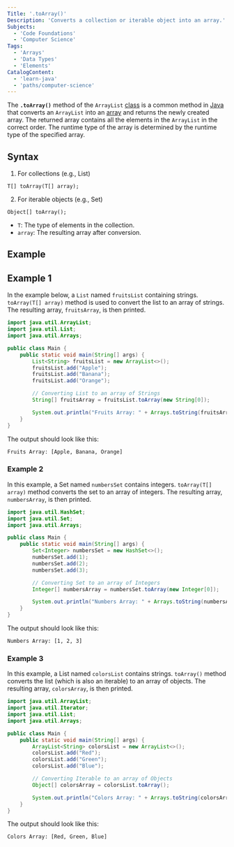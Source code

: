 ```yaml
---
Title: '.toArray()'
Description: 'Converts a collection or iterable object into an array.'
Subjects:
  - 'Code Foundations'
  - 'Computer Science'
Tags:
  - 'Arrays'
  - 'Data Types'
  - 'Elements'
CatalogContent:
  - 'learn-java'
  - 'paths/computer-science'
---
```


The **`.toArray()`** method of the `ArrayList` [class](https://www.codecademy.com/resources/docs/java/classes) is a common method in [Java](https://www.codecademy.com/resources/docs/java) that converts an `ArrayList` into an [array](https://www.codecademy.com/resources/docs/java/arrays) and returns the newly created array. The returned array contains all the elements in the `ArrayList` in the correct order. The runtime type of the array is determined by the runtime type of the specified array.

## Syntax

1. For collections (e.g., List)

```pseudo
T[] toArray(T[] array);
```

2. For iterable objects (e.g., Set)

```pseudo
Object[] toArray();
```

- `T`: The type of elements in the collection.
- `array`: The resulting array after conversion.



## Example

## Example 1

In the example below, a `List` named `fruitsList` containing strings. `toArray(T[] array)` method is used to convert the list to an array of strings.
The resulting array, `fruitsArray`, is then printed.

```java
import java.util.ArrayList;
import java.util.List;
import java.util.Arrays;

public class Main {
    public static void main(String[] args) {
        List<String> fruitsList = new ArrayList<>();
        fruitsList.add("Apple");
        fruitsList.add("Banana");
        fruitsList.add("Orange");

        // Converting List to an array of Strings
        String[] fruitsArray = fruitsList.toArray(new String[0]);

        System.out.println("Fruits Array: " + Arrays.toString(fruitsArray));
    }
}
```

The output should look like this:

```shell
Fruits Array: [Apple, Banana, Orange]
```

### Example 2

In this example, a Set named `numbersSet` contains integers. `toArray(T[] array)` method converts the set to an array of integers. The resulting array, `numbersArray`, is then printed.

```java
import java.util.HashSet;
import java.util.Set;
import java.util.Arrays;

public class Main {
    public static void main(String[] args) {
        Set<Integer> numbersSet = new HashSet<>();
        numbersSet.add(1);
        numbersSet.add(2);
        numbersSet.add(3);

        // Converting Set to an array of Integers
        Integer[] numbersArray = numbersSet.toArray(new Integer[0]);

        System.out.println("Numbers Array: " + Arrays.toString(numbersArray));
    }
}
```

The output should look like this:

```shell
Numbers Array: [1, 2, 3]
```

### Example 3

In this example, a List named `colorsList` contains strings. `toArray()` method converts the list (which is also an iterable) to an array of objects. The resulting array, `colorsArray`, is then printed.

```java
import java.util.ArrayList;
import java.util.Iterator;
import java.util.List;
import java.util.Arrays;

public class Main {
    public static void main(String[] args) {
        ArrayList<String> colorsList = new ArrayList<>();
        colorsList.add("Red");
        colorsList.add("Green");
        colorsList.add("Blue");

        // Converting Iterable to an array of Objects
        Object[] colorsArray = colorsList.toArray();

        System.out.println("Colors Array: " + Arrays.toString(colorsArray));
    }
}
```

The output should look like this:

```shell
Colors Array: [Red, Green, Blue]
```